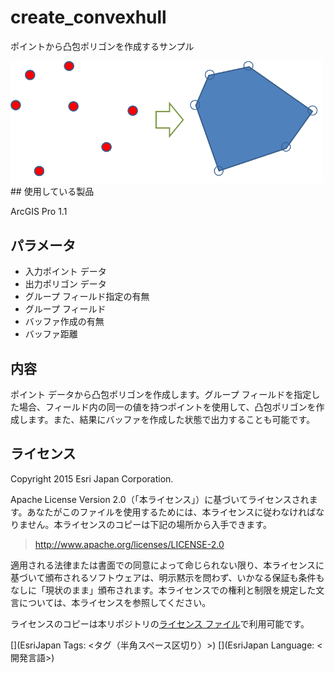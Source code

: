 ﻿# create_convexhull

ポイントから凸包ポリゴンを作成するサンプル
  
  
<img src="..\..\..\..\_images\Convexhull.png" width="500">
## 使用している製品

ArcGIS Pro 1.1

## パラメータ

* 入力ポイント データ   
* 出力ポリゴン データ
* グループ フィールド指定の有無
* グループ フィールド
* バッファ作成の有無
* バッファ距離

## 内容
ポイント データから凸包ポリゴンを作成します。グループ フィールドを指定した場合、フィールド内の同一の値を持つポイントを使用して、凸包ポリゴンを作成します。また、結果にバッファを作成した状態で出力することも可能です。

## ライセンス
Copyright 2015 Esri Japan Corporation.

Apache License Version 2.0（「本ライセンス」）に基づいてライセンスされます。あなたがこのファイルを使用するためには、本ライセンスに従わなければなりません。本ライセンスのコピーは下記の場所から入手できます。

> http://www.apache.org/licenses/LICENSE-2.0

適用される法律または書面での同意によって命じられない限り、本ライセンスに基づいて頒布されるソフトウェアは、明示黙示を問わず、いかなる保証も条件もなしに「現状のまま」頒布されます。本ライセンスでの権利と制限を規定した文言については、本ライセンスを参照してください。

ライセンスのコピーは本リポジトリの[ライセンス ファイル](./LICENSE)で利用可能です。

[](EsriJapan Tags: <タグ（半角スペース区切り）>)
[](EsriJapan Language: <開発言語>)

